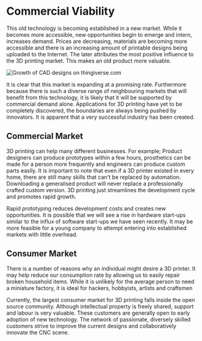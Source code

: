 Commercial Viability
====================

This old technology is becoming established in a new market. While it becomes more accessible, new opportunities begin to emerge and intern, increases demand. Prices are decreasing, materials are becoming more accessible and there is an increasing amount of printable designs being uploaded to the Internet. The later attributes the most positive influence to the 3D printing market. This makes an old product more valuable.

![Growth of CAD designs on thingiverse.com](/img/growth.png)

It is clear that this market is expanding at a promising rate. Furthermore because there is such a diverse range of neighbouring markets that will benefit from this technology, it is likely that it will be supported by commercial demand alone. Applications for 3D printing have yet to be completely discovered, the boundaries are always being pushed by innovators. It is apparent that a very successful industry has been created.


Commercial Market
-----------------
3D printing can help many different businesses. For example; Product designers can produce prototypes within a few hours, prosthetics can be made for a person more frequently and engineers can produce custom parts easily. It is important to note that even if a 3D printer existed in every home, there are still many skills that can't be replaced by automation. Downloading a generalised product will never replace a professionally crafted custom version. 3D printing just streamlines the development cycle and promotes rapid growth.

Rapid prototyping reduces development costs and creates new opportunities. It is possible that we will see a rise in hardware start-ups similar to the influx of software start-ups we have seen recently. It may be more feasible for a young company to attempt entering into established markets with little overhead.

Consumer Market
---------------
There is a number of reasons why an individual might desire a 3D printer. It may help reduce our consumption rate by allowing us to easily repair broken household items. While it is unlikely for the average person to need a miniature factory, it is ideal for hackers, hobbyists, artists and craftsmen

Currently, the largest consumer market for 3D printing falls inside the open source community. Although intellectual property is freely shared, support and labour is very valuable. These customers are generally open to early adoption of new technology. The network of passionate, diversely skilled customers strive to improve the current designs and collaboratively innovate the CNC scene.
